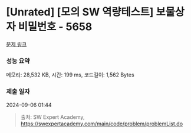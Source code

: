 # [Unrated] [모의 SW 역량테스트] 보물상자 비밀번호 - 5658 

[문제 링크](https://swexpertacademy.com/main/code/problem/problemDetail.do?contestProbId=AWXRUN9KfZ8DFAUo) 

### 성능 요약

메모리: 28,532 KB, 시간: 199 ms, 코드길이: 1,562 Bytes

### 제출 일자

2024-09-06 01:44



> 출처: SW Expert Academy, https://swexpertacademy.com/main/code/problem/problemList.do
